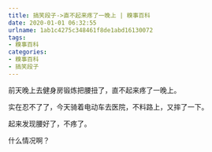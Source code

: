 ```yaml
---
title: 搞笑段子->直不起来疼了一晚上 | 糗事百科
date: 2020-01-01 06:32:55
urlname: 1ab1c4275c348461f8de1abd16130072
tags: 
- 糗事百科
categories:
- 糗事百科
- 搞笑段子
---
```

前天晚上去健身房锻炼把腰扭了，直不起来疼了一晚上。

实在忍不了了，今天骑着电动车去医院，不料路上，又摔了一下。

起来发现腰好了，不疼了。

什么情况啊？


